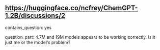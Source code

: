 ## https://huggingface.co/ncfrey/ChemGPT-1.2B/discussions/2

contains_question: yes

question_part: 4.7M and 19M models appears to be working correctly. Is it just me or the model's problem?